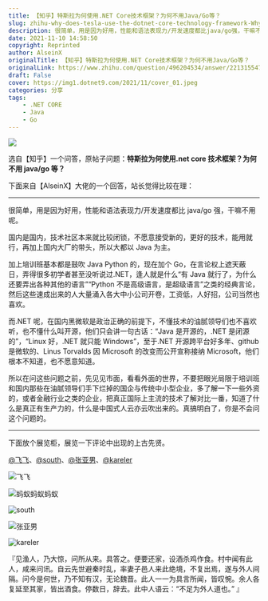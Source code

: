 ```yaml
---
title: 【知乎】特斯拉为何使用.NET Core技术框架？为何不用Java/Go等？
slug: zhihu-why-does-tesla-use-the-dotnet-core-technology-framework-Why-not-use-java-or-go-etc
description: 很简单，用是因为好用，性能和语法表现力/开发速度都比java/go强，干嘛不用呢。
date: 2021-11-10 14:58:50
copyright: Reprinted
author: AlseinX
originalTitle: 【知乎】特斯拉为何使用.NET Core技术框架？为何不用Java/Go等？
originalLink: https://www.zhihu.com/question/496204534/answer/2213155471
draft: False
cover: https://img1.dotnet9.com/2021/11/cover_01.jpeg
categories: 分享
tags: 
    - .NET CORE
    - Java
    - Go
---
```


![](https://img1.dotnet9.com/2021/11/cover_01.jpeg)

选自【知乎】一个问答，原帖子问题：**特斯拉为何使用.net core 技术框架？为何不用 java/go 等？**

下面来自【AlseinX】大佬的一个回答，站长觉得比较在理：

---

很简单，用是因为好用，性能和语法表现力/开发速度都比 java/go 强，干嘛不用呢。

国内是国内，技术社区本来就比较闭锁，不愿意接受新的，更好的技术，能用就行，再加上国内大厂的带头，所以大都以 Java 为主。

加上培训班基本都是鼓吹 Java Python 的，现在加个 Go，在言论权上遮天蔽日，弄得很多初学者甚至没听说过.NET，逢人就是什么“有 Java 就行了，为什么还要弄出各种其他的语言”“Python 不是高级语言，是超级语言”之类的经典言论，然后这些速成出来的人大量涌入各大中小公司开卷，工资低，人好招，公司当然也喜欢。

而.NET 呢，在国内黑微软是政治正确的前提下，不懂技术的油腻领导们也不喜欢听，也不懂什么叫开源，他们只会讲一句古话：“Java 是开源的，.NET 是闭源的”，“Linux 好，.NET 就只能 Windows”，至于.NET 开源跨平台好多年、github 是微软的、Linus Torvalds 因 Microsoft 的改变而公开宣称接纳 Microsoft，他们根本不知道，也不愿意知道。

所以在问这些问题之前，先见见市面，看看外面的世界，不要把眼光局限于培训班和国内那些在油腻领导们手下烂掉的国企与传统中小型企业，多了解一下一些外资的，或者金融行业之类的企业，把真正国际上主流的技术了解对比一番，知道了什么是真正有生产力的，什么是中国式人云亦云吹出来的。真搞明白了，你是不会问这个问题的。

---

下面放个展览柜，展览一下评论中出现的上古先贤。

[@飞飞](https://www.zhihu.com/people/7479a0e695e4f11976c1f9b7de3b4cde)、[@south](https://www.zhihu.com/people/b23036b4040f0002d4b72c38ba3cd744)、[@张亚男](https://www.zhihu.com/people/62cc46f815ab431c70fb8a85d2563ed7)、[@kareler](https://www.zhihu.com/people/d4f06e1571c1d4e1db1f15b65d473d02)

![飞飞](https://img1.dotnet9.com/2021/11/0101.png)

![蚂蚁蚂蚁蚂蚁](https://img1.dotnet9.com/2021/11/0101.png)

![south](https://img1.dotnet9.com/2021/11/0103.png)

![张亚男](https://img1.dotnet9.com/2021/11/0104.png)

![kareler](https://img1.dotnet9.com/2021/11/0105.png)

『见渔人，乃大惊，问所从来。具答之。便要还家，设酒杀鸡作食。村中闻有此人，咸来问讯。自云先世避秦时乱，率妻子邑人来此绝境，不复出焉，遂与外人间隔。问今是何世，乃不知有汉，无论魏晋。此人一一为具言所闻，皆叹惋。余人各复延至其家，皆出酒食。停数日，辞去。此中人语云：“不足为外人道也。” 』
